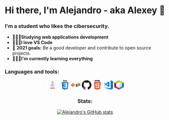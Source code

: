 # Hi there, I'm Alejandro - aka Alexey 👋

### I'm a student who likes the cibersecurity.
- 🧑🏻‍🎓**Studying web applications development** 
- 🧑🏻‍💻**I love VS Code** 
- 🐣 **2021 goals:** Be a good developer and contribute to open source projects. 
- 🕵🏻‍♂️**I'm currently learning everything** 

### Languages and tools: 
<div align="center">
<img src="img/java.jpg" width="40" height="30">
<img src="img/css.png" width="30" height="30">
<img src="img/git.png" width="30" height="30">
<img src="img/github.png" width="30" height="30">
<img src="img/html.png" width="30" height="30">
<img src="img/visual-studio-code.png" width="30" height="30">
<img src="img/netbeans.png" width="30" height="30">
<br>
</div>

<div align="center">
<h3>Stats:</h3>

[![Alejandro's GitHub stats](https://github-readme-stats.vercel.app/api?username=alexey1254&show_icons=true&theme=radical)](https://github.com/anuraghazra/github-readme-stats)

</div>


